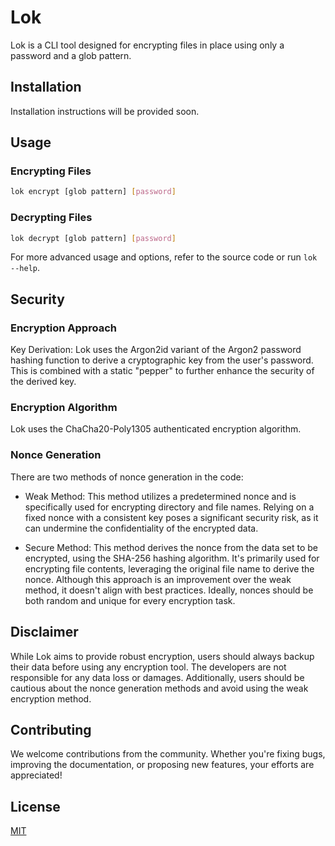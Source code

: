 # Lok

Lok is a CLI tool designed for encrypting files in place using only a password and a glob pattern.

## Installation

Installation instructions will be provided soon.

## Usage

### Encrypting Files

```bash
lok encrypt [glob pattern] [password]
```

### Decrypting Files

```bash
lok decrypt [glob pattern] [password]
```

For more advanced usage and options, refer to the source code or run `lok --help`.

## Security

### Encryption Approach

Key Derivation: Lok uses the Argon2id variant of the Argon2 password hashing function to derive a cryptographic key from the user's password. This is combined with a static "pepper" to further enhance the security of the derived key.

### Encryption Algorithm

Lok uses the ChaCha20-Poly1305 authenticated encryption algorithm.

### Nonce Generation

There are two methods of nonce generation in the code:

- Weak Method: This method utilizes a predetermined nonce and is specifically used for encrypting directory and file names. Relying on a fixed nonce with a consistent key poses a significant security risk, as it can undermine the confidentiality of the encrypted data.
  
- Secure Method: This method derives the nonce from the data set to be encrypted, using the SHA-256 hashing algorithm. It's primarily used for encrypting file contents, leveraging the original file name to derive the nonce. Although this approach is an improvement over the weak method, it doesn't align with best practices. Ideally, nonces should be both random and unique for every encryption task.

## Disclaimer

While Lok aims to provide robust encryption, users should always backup their data before using any encryption tool. The developers are not responsible for any data loss or damages. Additionally, users should be cautious about the nonce generation methods and avoid using the weak encryption method.

## Contributing

We welcome contributions from the community. Whether you're fixing bugs, improving the documentation, or proposing new features, your efforts are appreciated!

## License

[MIT](LICENSE)
